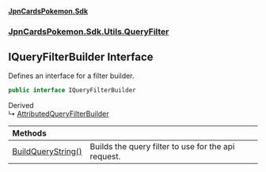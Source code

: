 #### [JpnCardsPokemon.Sdk](index.md 'index')
### [JpnCardsPokemon.Sdk.Utils.QueryFilter](JpnCardsPokemon.Sdk.Utils.QueryFilter.md 'JpnCardsPokemon.Sdk.Utils.QueryFilter')

## IQueryFilterBuilder Interface

Defines an interface for a filter builder.

```csharp
public interface IQueryFilterBuilder
```

Derived  
&#8627; [AttributedQueryFilterBuilder](JpnCardsPokemon.Sdk.Utils.QueryFilter.AttributedQueryFilterBuilder.md 'JpnCardsPokemon.Sdk.Utils.QueryFilter.AttributedQueryFilterBuilder')

| Methods | |
| :--- | :--- |
| [BuildQueryString()](JpnCardsPokemon.Sdk.Utils.QueryFilter.IQueryFilterBuilder.BuildQueryString().md 'JpnCardsPokemon.Sdk.Utils.QueryFilter.IQueryFilterBuilder.BuildQueryString()') | Builds the query filter to use for the api request. |
